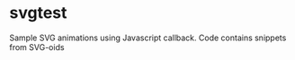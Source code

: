 svgtest
=======

Sample SVG animations using Javascript callback. Code contains snippets from SVG-oids
